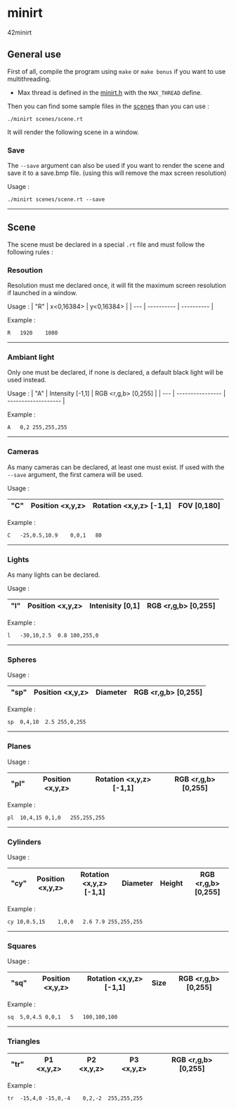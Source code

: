 # minirt
42minirt

## General use

First of all, compile the program using `make` or `make bonus` if you want to use multithreading.

- Max thread is defined in the [minirt.h](includes/minirt.h) with the `MAX_THREAD` define.

Then you can find some sample files in the [scenes](scenes) than you can use :

```
./minirt scenes/scene.rt
```

It will render the following scene in a window.

### Save

The `--save` argument can also be used if you want to render the scene and save it to a save.bmp file. (using this will remove the max screen resolution)

Usage :

```
./minirt scenes/scene.rt --save
```

-------------

## Scene

The scene must be declared in a special `.rt` file and must follow the following rules :

### Resoution

Resolution must me declared once, it will fit the maximum screen resolution if launched in a window.

Usage :
| "R" | x<0,16384> | y<0,16384> |
| --- | ---------- | ---------- |

Example :
```
R	1920	1080
```

-------------

### Ambiant light

Only one must be declared, if none is declared, a default black light will be used instead.

Usage :
| "A" | Intensity [-1,1] | RGB <r,g,b> [0,255] |
| --- | ---------------- | ------------------- |

Example :
```
A	0,2	255,255,255
```

-------------

### Cameras

As many cameras can be declared, at least one must exist. If used with the `--save` argument, the first camera will be used.

Usage :

| "C" | Position <x,y,z> | Rotation <x,y,z> [-1,1] | FOV [0,180] |
| --- | ---------------- | ----------------------- | ----------- |

Example :
```
C	-25,0.5,10.9	0,0,1	80
```

-------------

### Lights

As many lights can be declared.

Usage :

| "l" | Position <x,y,z> | Intenisity [0,1] | RGB <r,g,b> [0,255] |
| --- | ---------------- | ---------------  | ------------------- |

Example :
```
l	-30,10,2.5	0.8	100,255,0
```

-------------

### Spheres

Usage :

| "sp" | Position <x,y,z> | Diameter | RGB <r,g,b> [0,255] |
| ---- | ---------------- | -------- | ------------------- |

Example :
```
sp	0,4,10	2.5	255,0,255
```

-------------

### Planes

Usage :

| "pl" | Position <x,y,z> | Rotation <x,y,z> [-1,1] | RGB <r,g,b> [0,255] |
| ---- | ----------------- | ---------------------- | ------------------- |

Example :

```
pl	10,4,15	0,1,0	255,255,255
```

-------------

### Cylinders

Usage :

| "cy" | Position <x,y,z> | Rotation <x,y,z> [-1,1] | Diameter | Height | RGB <r,g,b> [0,255] |
| ---- | ---------------- | ----------------------- | -------- | ------ | ------------------- |

Example :
```
cy 10,0.5,15	1,0,0	2.6	7.9	255,255,255
```

-------------

### Squares

Usage :

| "sq" | Position <x,y,z> | Rotation <x,y,z> [-1,1] | Size | RGB <r,g,b> [0,255] |
| ---- | ---------------- | ----------------------- | ---- | ------------------- |

Example :
```
sq	5,0,4.5	0,0,1	5	100,100,100
```

-------------

### Triangles

| "tr" | P1 <x,y,z> | P2 <x,y,z> | P3 <x,y,z> | RGB <r,g,b> [0,255] |
| ---- | ---------- | -----------| ---------- | ------------------- |

Example :
```
tr	-15,4,0	-15,0,-4	0,2,-2	255,255,255
```
